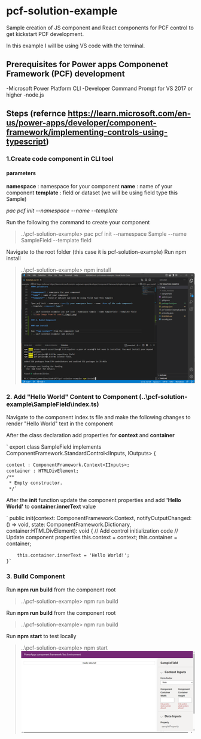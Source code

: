 # pcf-solution-example

Sample creation of JS component and React components for PCF control to get kickstart PCF development.

In this example I will be using VS code with the terminal.

## Prerequisites for Power apps Componenet Framework (PCF) development

-Microsoft Power Platform CLI
-Developer Command Prompt for VS 2017 or higher 
-node.js 

## Steps (refernce https://learn.microsoft.com/en-us/power-apps/developer/component-framework/implementing-controls-using-typescript)

### 1.Create code component in CLI tool

#### parameters 

**namespace** : namespace for your component
**name** : name of your component 
**template** : field or dataset (we will be using field type this Sample)

*pac pcf init --namespace <specify your namespace here> --name <Name of the code component> --template <component type>*

Run the following the command to create your component
> ..\pcf-solution-example> pac pcf init --namespace Sample --name SampleField --template field

Navigate to the root folder (this case it is pcf-solution-example)
Run npm install 
> ..\pcf-solution-example> npm install
![Code image from VS code](./img/2.png)



### 2. Add "Hello World" Content to Component (..\pcf-solution-example\SampleField\index.ts)
Navigate to the component index.ts file and make the following changes to render "Hello World" text in the component

After the class declaration add properties for **context** and **container** 

`
export class SampleField implements ComponentFramework.StandardControl<IInputs, IOutputs> {

    context : ComponentFramework.Context<IInputs>;
    container : HTMLDivElement;
    /**
     * Empty constructor.
     */`

After the **init** function update the component properties and add **'Hello World'** to **container.innerText** value 

`
public init(context: ComponentFramework.Context<IInputs>, notifyOutputChanged: () => void, state: ComponentFramework.Dictionary, container:HTMLDivElement): void
    {
        // Add control initialization code
        // Update component properties
        this.context = context;
        this.container = container;

        this.container.innerText = 'Hello World!';
    }`

### 3. Build Component 

Run **npm run build** from the component root
> ..\pcf-solution-example> npm run build

Run **npm run build** from the component root
> ..\pcf-solution-example> npm run build

Run **npm start** to test locally 
> ..\pcf-solution-example> npm start
> ![Code image from VS code](./img/4.png)